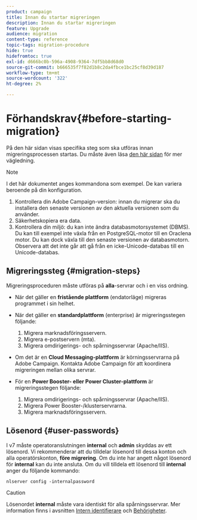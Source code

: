 ```yaml
---
product: campaign
title: Innan du startar migreringen
description: Innan du startar migreringen
feature: Upgrade
audience: migration
content-type: reference
topic-tags: migration-procedure
hide: true
hidefromtoc: true
exl-id: d666bc0b-596a-4908-9364-7df5bb8d68d0
source-git-commit: b666535f7f82d1b8c2da4fbce1bc25cf8d39d187
workflow-type: tm+mt
source-wordcount: '322'
ht-degree: 2%

---
```


# Förhandskrav{#before-starting-migration}



På den här sidan visas specifika steg som ska utföras innan migreringsprocessen startas. Du måste även läsa [den här sidan](about-migration.md) för mer vägledning.

>[!NOTE]
>
>I det här dokumentet anges kommandona som exempel. De kan variera beroende på din konfiguration.

1. Kontrollera din Adobe Campaign-version: innan du migrerar ska du installera den senaste versionen av den aktuella versionen som du använder.
1. Säkerhetskopiera era data.
1. Kontrollera din miljö: du kan inte ändra databasmotorsystemet (DBMS). Du kan till exempel inte växla från en PostgreSQL-motor till en Oraclena motor. Du kan dock växla till den senaste versionen av databasmotorn. Observera att det inte går att gå från en icke-Unicode-databas till en Unicode-databas.

## Migreringssteg {#migration-steps}

Migreringsproceduren måste utföras på **alla**-servrar och i en viss ordning.

* När det gäller en **fristående plattform** (endatorläge) migreras programmet i sin helhet.
* När det gäller en **standardplattform** (enterprise) är migreringsstegen följande:

   1. Migrera marknadsföringsservern.
   1. Migrera e-postservern (mta).
   1. Migrera omdirigerings- och spårningsservrar (Apache/IIS).

* Om det är en **Cloud Messaging-plattform** är körningsservrarna på Adobe Campaign. Kontakta Adobe Campaign för att koordinera migreringen mellan olika servrar.
* För en **Power Booster- eller Power Cluster-plattform** är migreringsstegen följande:

   1. Migrera omdirigerings- och spårningsservrar (Apache/IIS).
   1. Migrera Power Booster-/klusterservrarna.
   1. Migrera marknadsföringsservern.

## Lösenord {#user-passwords}

I v7 måste operatoranslutningen **internal** och **admin** skyddas av ett lösenord. Vi rekommenderar att du tilldelar lösenord till dessa konton och alla operatörskonton, **före migrering**. Om du inte har angett något lösenord för **internal** kan du inte ansluta. Om du vill tilldela ett lösenord till **internal** anger du följande kommando:

```
nlserver config -internalpassword
```

>[!CAUTION]
>
>Lösenordet **internal** måste vara identiskt för alla spårningsservrar. Mer information finns i avsnitten [Intern identifierare](../../installation/using/configuring-campaign-server.md#internal-identifier) och [Behörigheter](../../platform/using/access-management.md).
